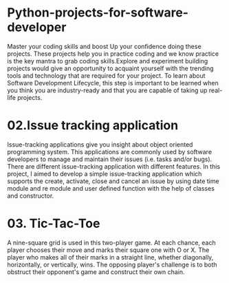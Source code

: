 # Python-projects-for-software-developer
Master your coding skills and boost Up your confidence doing these projects. These projects help you in practice coding and we know practice is the key mantra to grab coding skills.Explore and experiment building projects would give an opportunity to acquaint yourself with the trending tools and technology that are required for your project.
To learn about Software Development Lifecycle, this step is important to be learned when you think you are industry-ready and that you are capable of taking up real-life projects.










# 02.Issue tracking application
Issue-tracking applications give you insight about object oriented programming system. This applications are commonly used by software developers to manage and maintain their issues (i.e. tasks and/or bugs). There are different issue-tracking application with different features. In this project, I aimed to develop a simple issue-tracking application which supports the create, activate, close and cancel an issue by using date time module and re module and user defined function with the help of classes and constructor.

# 03. Tic-Tac-Toe
A nine-square grid is used in this two-player game. At each chance, each player chooses their move and marks their square one with O or X. The player who makes all of their marks in a straight line, whether diagonally, horizontally, or vertically, wins. The opposing player's challenge is to both obstruct their opponent's game and construct their own chain.

